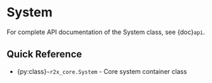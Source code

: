# System

For complete API documentation of the System class, see {doc}`api`.

## Quick Reference

- {py:class}`~r2x_core.System` - Core system container class
